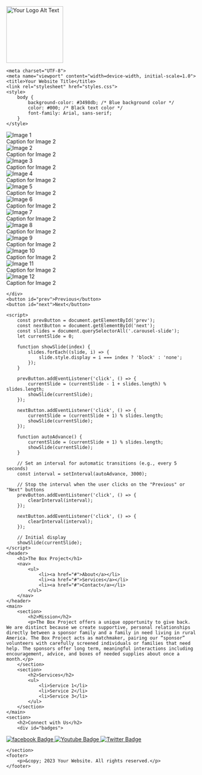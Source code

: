 <html lang="en">
<head>
   <img src="Boxproject logo.png" alt="Your Logo Alt Text" style="width: 150px; height: auto;">
   <meta charset="UTF-8">
    <meta name="viewport" content="width=device-width, initial-scale=1.0">
    <title>Image Carousel with Automatic Transitions</title>
    <link rel="stylesheet" href="styles">

    <meta charset="UTF-8">
    <meta name="viewport" content="width=device-width, initial-scale=1.0">
    <title>Your Website Title</title>
    <link rel="stylesheet" href="styles.css">
    <style>
        body {
            background-color: #3498db; /* Blue background color */
            color: #000; /* Black text color */
            font-family: Arial, sans-serif;
        }
    </style>
</head>

<body>
   <div class="carousel-container">
        <div class="carousel-slide">
            <img src="(1).png" alt="Image 1">
            <div class="caption">Caption for Image 2</div>
        </div>
        <div class="carousel-slide">
            <img src="(2).png" alt="Image 2">
            <div class="caption">Caption for Image 2</div>
        </div>
        <div class="carousel-slide">
            <img src="(3).png" alt="Image 3">
            <div class="caption">Caption for Image 2</div>
        </div>
         <div class="carousel-slide">
            <img src="(4).png" alt="Image 4">
             <div class="caption">Caption for Image 2</div>
        </div>
         <div class="carousel-slide">
            <img src="(5).png" alt="Image 5">
             <div class="caption">Caption for Image 2</div>
        </div>
         <div class="carousel-slide">
            <img src="(6).png" alt="Image 6">
             <div class="caption">Caption for Image 2</div>
        </div>
         <div class="carousel-slide">
            <img src="(7).png" alt="Image 7">
             <div class="caption">Caption for Image 2</div>
        </div>
         <div class="carousel-slide">
            <img src="(8).png" alt="Image 8">
             <div class="caption">Caption for Image 2</div>
        </div>
         <div class="carousel-slide">
            <img src="(9).png" alt="Image 9">
             <div class="caption">Caption for Image 2</div>
        </div>
         <div class="carousel-slide">
            <img src="(10).png" alt="Image 10">
             <div class="caption">Caption for Image 2</div>
        </div>
         <div class="carousel-slide">
            <img src="(11).png" alt="Image 11">
             <div class="caption">Caption for Image 2</div>
        </div>
         <div class="carousel-slide">
            <img src="(12).png" alt="Image 12">
            <div class="caption">Caption for Image 2</div>
        </div>
      
    </div>
    <button id="prev">Previous</button>
    <button id="next">Next</button>

    <script>
        const prevButton = document.getElementById('prev');
        const nextButton = document.getElementById('next');
        const slides = document.querySelectorAll('.carousel-slide');
        let currentSlide = 0;

        function showSlide(index) {
            slides.forEach((slide, i) => {
                slide.style.display = i === index ? 'block' : 'none';
            });
        }

        prevButton.addEventListener('click', () => {
            currentSlide = (currentSlide - 1 + slides.length) % slides.length;
            showSlide(currentSlide);
        });

        nextButton.addEventListener('click', () => {
            currentSlide = (currentSlide + 1) % slides.length;
            showSlide(currentSlide);
        });

        function autoAdvance() {
            currentSlide = (currentSlide + 1) % slides.length;
            showSlide(currentSlide);
        }

        // Set an interval for automatic transitions (e.g., every 5 seconds)
        const interval = setInterval(autoAdvance, 3000);

        // Stop the interval when the user clicks on the "Previous" or "Next" buttons
        prevButton.addEventListener('click', () => {
            clearInterval(interval);
        });

        nextButton.addEventListener('click', () => {
            clearInterval(interval);
        });

        // Initial display
        showSlide(currentSlide);
    </script>
    <header>
        <h1>The Box Project</h1>
        <nav>
            <ul>
                <li><a href="#">About</a></li>
                <li><a href="#">Services</a></li>
                <li><a href="#">Contact</a></li>
            </ul>
        </nav>
    </header>
    <main>
        <section>
            <h2>Mission</h2>
            <p>The Box Project offers a unique opportunity to give back. We are distinct because we create supportive, personal relationships directly between a sponsor family and a family in need living in rural America. The Box Project acts as matchmaker, pairing our “sponsor” volunteers with carefully screened individuals or families that need help. The sponsors offer long term, meaningful interactions including encouragement, advice, and boxes of needed supplies about once a month.</p>
        </section>
        <section>
            <h2>Services</h2>
            <ul>
                <li>Service 1</li>
                <li>Service 2</li>
                <li>Service 3</li>
            </ul>
        </section>
    </main>
    <section>
        <h2>Connect with Us</h2>
        <div id="badges">
  <a href="https://www.facebook.com/TBP1962/">
    <img src="https://img.shields.io/badge/facebook-blue?style=for-the-badge&logo=facebook&logoColor=white" alt="facebook Badge"/>
  </a>
  <a href="https://www.youtube.com/channel/UCu-tEnjTcYvVlTRcvvCJw3g">
    <img src="https://img.shields.io/badge/YouTube-red?style=for-the-badge&logo=youtube&logoColor=white" alt="Youtube Badge"/>
  </a>
  <a href="http://www.twitter.com/@TBP1962">
    <img src="https://img.shields.io/badge/Twitter-blue?style=for-the-badge&logo=twitter&logoColor=white" alt="Twitter Badge"/>
  </a>
</div>
        
    </section>
    <footer>
        <p>&copy; 2023 Your Website. All rights reserved.</p>
    </footer>
</body>
</html>
